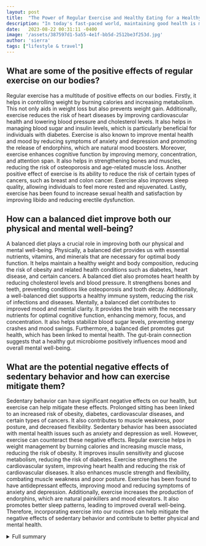 ```yaml
---
layout: post
title:  "The Power of Regular Exercise and Healthy Eating for a Healthy Lifestyle"
description: "In today's fast-paced world, maintaining good health is more important than ever. With the rise of sedentary lifestyles and unhealthy eating habits, it's essential to understand the importance of regular exercise and eating healthy. Discover how these two practices can improve your physical and mental well-being and learn practical tips for incorporating them into your daily routine."
date:   2023-08-22 00:31:11 -0400
image: '/assets/387597d1-5a55-4e1f-bb5d-2512be3f253d.jpg'
author: 'sierra'
tags: ["lifestyle & travel"]
---
```


## What are some of the positive effects of regular exercise on our bodies?
Regular exercise has a multitude of positive effects on our bodies. Firstly, it helps in controlling weight by burning calories and increasing metabolism. This not only aids in weight loss but also prevents weight gain. Additionally, exercise reduces the risk of heart diseases by improving cardiovascular health and lowering blood pressure and cholesterol levels. It also helps in managing blood sugar and insulin levels, which is particularly beneficial for individuals with diabetes. Exercise is also known to improve mental health and mood by reducing symptoms of anxiety and depression and promoting the release of endorphins, which are natural mood boosters. Moreover, exercise enhances cognitive function by improving memory, concentration, and attention span. It also helps in strengthening bones and muscles, reducing the risk of osteoporosis and age-related muscle loss. Another positive effect of exercise is its ability to reduce the risk of certain types of cancers, such as breast and colon cancer. Exercise also improves sleep quality, allowing individuals to feel more rested and rejuvenated. Lastly, exercise has been found to increase sexual health and satisfaction by improving libido and reducing erectile dysfunction.

## How can a balanced diet improve both our physical and mental well-being?
A balanced diet plays a crucial role in improving both our physical and mental well-being. Physically, a balanced diet provides us with essential nutrients, vitamins, and minerals that are necessary for optimal body function. It helps maintain a healthy weight and body composition, reducing the risk of obesity and related health conditions such as diabetes, heart disease, and certain cancers. A balanced diet also promotes heart health by reducing cholesterol levels and blood pressure. It strengthens bones and teeth, preventing conditions like osteoporosis and tooth decay. Additionally, a well-balanced diet supports a healthy immune system, reducing the risk of infections and diseases. Mentally, a balanced diet contributes to improved mood and mental clarity. It provides the brain with the necessary nutrients for optimal cognitive function, enhancing memory, focus, and concentration. It also helps stabilize blood sugar levels, preventing energy crashes and mood swings. Furthermore, a balanced diet promotes gut health, which has been linked to mental health. The gut-brain connection suggests that a healthy gut microbiome positively influences mood and overall mental well-being.

## What are the potential negative effects of sedentary behavior and how can exercise mitigate them?
Sedentary behavior can have significant negative effects on our health, but exercise can help mitigate these effects. Prolonged sitting has been linked to an increased risk of obesity, diabetes, cardiovascular diseases, and certain types of cancers. It also contributes to muscle weakness, poor posture, and decreased flexibility. Sedentary behavior has been associated with mental health issues such as anxiety and depression as well. However, exercise can counteract these negative effects. Regular exercise helps in weight management by burning calories and increasing muscle mass, reducing the risk of obesity. It improves insulin sensitivity and glucose metabolism, reducing the risk of diabetes. Exercise strengthens the cardiovascular system, improving heart health and reducing the risk of cardiovascular diseases. It also enhances muscle strength and flexibility, combating muscle weakness and poor posture. Exercise has been found to have antidepressant effects, improving mood and reducing symptoms of anxiety and depression. Additionally, exercise increases the production of endorphins, which are natural painkillers and mood elevators. It also promotes better sleep patterns, leading to improved overall well-being. Therefore, incorporating exercise into our routines can help mitigate the negative effects of sedentary behavior and contribute to better physical and mental health.


<details>
        <summary>Full summary</summary>
<p>In today's fast-paced world, maintaining good health is more important than ever. With the rise of sedentary lifestyles and unhealthy eating habits, it's essential to understand the importance of regular exercise and eating healthy. In this article, we will explore the various health benefits of these two practices and how they can improve both our physical and mental well-being.</p>
<p>Regular exercise has been proven to have numerous positive effects on our bodies. It helps control weight, reduces the risk of heart diseases, and aids in managing blood sugar and insulin levels. Exercise also plays a crucial role in quitting smoking and improving mental health and mood. It keeps our thinking, learning, and judgment skills sharp and strengthens our bones and muscles. Additionally, regular exercise has been found to reduce the risk of certain cancers, falls, and improve sleep and sexual health. Moreover, it increases the chances of living longer.</p>
<p>But why stop at exercise? Eating healthy is equally vital for our overall well-being. A balanced diet that includes fruits, vegetables, whole grains, fats, proteins, and starches provides us with necessary nutrients for optimal functioning. It's not just a means for losing weight but also about feeling better both physically and mentally. Healthy eating promotes heart health, strong bones and teeth, improved mood and energy levels, and better memory and brain health. It's essential to avoid fried or processed foods, as well as foods high in added sugars and salts. However, occasional indulgence is acceptable as long as overall eating habits are healthy.</p>
<p>To further emphasize the importance of diet, let's delve into the world of ghee. Ghee, a clarified butter, has been used as a cooking medium since ancient times. While some believe it to be unhealthy due to its fat content, it is, in fact, rich in healthy fats like omega-3. Ghee is recommended by Bollywood stars and is believed to have a wide range of health advantages. However, it's crucial to note that not everyone should consume ghee. Certain health conditions, such as milk allergy, heart disease, liver-related ailments, obesity, and digestive issues in pregnant women, warrant the avoidance of ghee. If you're uncertain about ghee's suitability for you, consult a dietician/nutritionist to discuss your specific circumstances.</p>
<p>Now, let's address the negative effects of sedentary behavior and the potential remedy through exercise. Sitting for prolonged periods is detrimental to our health, but research shows that exercise can help reverse its harmful effects. A study published in the journal Circulation demonstrated that intensive exercise can improve heart flexibility and oxygen intake, effectively making up for years of sedentary behavior. The study involved 53 relatively sedentary individuals who were assigned to either an intensive exercise regimen or a program focused on balance and flexibility. The results showed significant improvements in the intensive exercise group, highlighting the potential of exercise to mitigate the negative impacts of sedentary behavior. Exercise is known to lower inflammation, improve blood pressure and blood sugar, and reduce the risk of brain disorders like Alzheimer's disease.</p>
<p>Lastly, we need to address the effects of alcohol on our bodies. While moderate alcohol consumption may have some health benefits, excessive drinking can lead to severe consequences. Alcohol interferes with the brain's communication pathways, affects mood and behavior, and impairs cognitive functions and coordination. Long-term heavy drinking can damage the heart, liver, pancreas, and increase the risk of developing several types of cancer. Moreover, alcohol weakens the immune system, making chronic drinkers more susceptible to infections and diseases. It's crucial to be mindful of our alcohol consumption and prioritize our health.</p>
<p>In conclusion, regular exercise and eating healthy are key to maintaining good health and well-being. They offer a myriad of benefits, including weight control, improved heart health, better mental and cognitive functions, stronger bones and muscles, reduced risk of certain diseases, improved sleep and sexual health, and increased longevity. It's essential to adopt a balanced diet and incorporate regular exercise into our daily routines. By doing so, we can enhance our overall quality of life and enjoy the many benefits of a healthy lifestyle.</p>
</details>